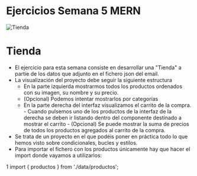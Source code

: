 # Ejercicios Semana 5 MERN

![Tienda](https://user-images.githubusercontent.com/44214019/115354302-c4572800-a1b9-11eb-9209-6a7a8023d5f3.png)

# Tienda

- El ejercicio para esta semana consiste en desarrollar una "Tienda" a partie de los datos que adjunto en el
fichero json del email.
- La visualización del proyecto debe seguir la siguiente estructura
    - En la parte izquierda mostrarmos todos los productos ordenados con su imagen, su nombre y su
        precio.
    - (Opcional) Podemos intentar mostrarlos por categorías
    - En la parte derecha del interfaz visualizamos el carrito de la compra.
            - Cuando pulsemos uno de los productos de la interfaz de la derecha se deben ir listando dentro
            del componente destinado a mostrar el carrito
            - (Opcional) Se puede mostrar la suma de precios de todos los productos agregados al carrito
            de la compra.
- Se trata de un proyecto en el que podéis poner en práctica todo lo que hemos visto sobre condicionales,
bucles y estilos.
- Para importar el fichero con los productos únicamente hay que hacer el import donde vayamos a
utilizarlos:


1 import { productos } from './data/productos';
